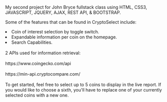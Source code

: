 My second project for John Bryce fullstack class using HTML, CSS3, JAVASCRIPT, JQUERY, AJAX, REST API, & BOOTSTRAP.

Some of the features that can be found in CryptoSelect include:

<li>Coin of interest selection by toggle switch.</li>
<li>Expandable information per coin on the homepage.</li>
<li>Search Capabilities.</li>
<br>
2 APIs used for information retrieval:
<br>
<br>
https://www.coingecko.com/api
<br>
<br>
https://min-api.cryptocompare.com/
<br>
<br>
To get started, feel free to select up to 5 coins to display in the live report. If you would like to choose a sixth, you'll have to replace one of your currently selected coins with a new one.

